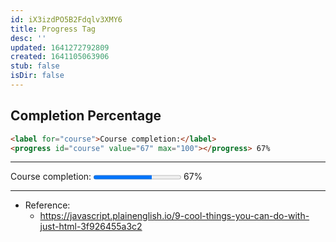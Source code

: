 ```yaml
---
id: iX3izdPO5B2Fdqlv3XMY6
title: Progress Tag
desc: ''
updated: 1641272792809
created: 1641105063906
stub: false
isDir: false
---
```


## Completion Percentage

```html
<label for="course">Course completion:</label>
<progress id="course" value="67" max="100"></progress> 67%
```

---

<label for="course">Course completion:</label>
<progress id="course" value="67" max="100"></progress> 67%

---

- Reference:
  - <https://javascript.plainenglish.io/9-cool-things-you-can-do-with-just-html-3f926455a3c2>
